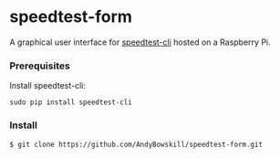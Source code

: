 # speedtest-form

A graphical user interface for [speedtest-cli](https://github.com/sivel/speedtest-cli) hosted on a Raspberry Pi.

### Prerequisites

Install speedtest-cli:

```
sudo pip install speedtest-cli
```

### Install
```
$ git clone https://github.com/AndyBowskill/speedtest-form.git
```

